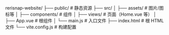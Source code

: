 rerisnap-website/
├── public/              # 静态资源
├── src/
│   ├── assets/          # 图片/图标等
│   ├── components/      # 组件
│   ├── views/           # 页面（Home.vue 等）
│   ├── App.vue          # 根组件
│   └── main.js          # 入口文件
├── index.html           # 根 HTML 文件
└── vite.config.js       # 构建配置
